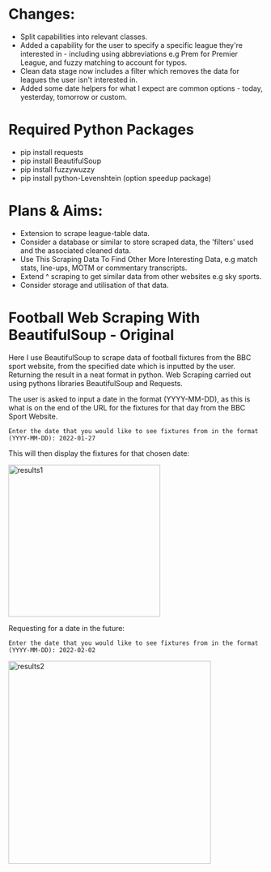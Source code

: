 # Changes:

* Split capabilities into relevant classes.
* Added a capability for the user to specify a specific league they're interested in - including using abbreviations e.g Prem for Premier League, and fuzzy matching to account for typos.
* Clean data stage now includes a filter which removes the data for leagues the user isn't interested in.
* Added some date helpers for what I expect are common options - today, yesterday, tomorrow or custom.

# Required Python Packages

* pip install requests
* pip install BeautifulSoup
* pip install fuzzywuzzy
* pip install python-Levenshtein (option speedup package)

# Plans & Aims:

* Extension to scrape league-table data.
* Consider a database or similar to store scraped data, the 'filters' used and the associated cleaned data.
* Use This Scraping Data To Find Other More Interesting Data, e.g match stats, line-ups, MOTM or commentary transcripts.
* Extend ^ scraping to get similar data from other websites e.g sky sports.
* Consider storage and utilisation of that data.


# Football Web Scraping With BeautifulSoup - Original
Here I use BeautifulSoup to scrape data of football fixtures from the BBC sport website, from the specified date which is inputted by the user. Returning the result in a neat format in python. Web Scraping carried out using pythons libraries BeautifulSoup and Requests.

The user is asked to input a date in the format (YYYY-MM-DD), as this is what is on the end of the URL for the fixtures for that day from the BBC Sport Website.

```Enter the date that you would like to see fixtures from in the format (YYYY-MM-DD): 2022-01-27```

This will then display the fixtures for that chosen date:

<img width="300" alt="results1" src="https://user-images.githubusercontent.com/53832520/151462403-6f8307ad-b7cc-42de-9212-04a48642265c.png">

Requesting for a date in the future:

```Enter the date that you would like to see fixtures from in the format (YYYY-MM-DD): 2022-02-02```

<img width="400" alt="results2" src="https://user-images.githubusercontent.com/53832520/151462760-d7cdec04-c881-48fa-9b07-0051409368ee.png">
